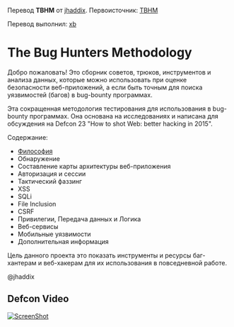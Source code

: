 Перевод **TBHM** от [jhaddix](https://github.com/jhaddix). Первоисточник: [TBHM](https://github.com/jhaddix/tbhm)

Перевод выполнил: [xb](https://github.com/xenbyte)

# The Bug Hunters Methodology

Добро пожаловать! Это сборник советов, трюков, инструментов и анализа данных, которые можно использовать при оценке безопасности веб-приложений, а если быть точным для поиска уязвимостей (багов) в bug-bounty программах.

Эта сокращенная методология тестирования для использования в bug-bounty программах. Она основана на исследованиях и написана для обсуждения на Defcon 23 "How to shot Web: better hacking in 2015". 

Содержание:

* [Философия](/1_Philosophy_[RU].markdown)
* Обнаружение
* Составление карты архитектуры веб-приложения
* Авторизация и сессии
* Тактический фаззинг
* XSS
* SQLi
* File Inclusion
* CSRF
* Привилегии, Передача данных и Логика
* Веб-сервисы
* Мобильные уязвимости
* Дополнительная информация

Цель данного проекта это показать инструменты и ресурсы баг-хантерам и веб-хакерам для их использования в повседневной работе.

@jhaddix

## Defcon Video

[![ScreenShot](https://dl.dropboxusercontent.com/u/37776965/2015-10-08_14-57-26.png)](https://www.youtube.com/watch?v=-FAjxUOKbdI)

